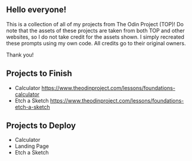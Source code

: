 ## Hello everyone!

This is a collection of all of my projects from The Odin Project (TOP)! 
Do note that the assets of these projects are taken from both TOP and other websites, so I do not take credit for the assets shown. 
I simply recreated these prompts using my own code. All credits go to their original owners.

Thank you!

## Projects to Finish
- Calculator
https://www.theodinproject.com/lessons/foundations-calculator
- Etch a Sketch
https://www.theodinproject.com/lessons/foundations-etch-a-sketch

## Projects to Deploy
- Calculator
- Landing Page
- Etch a Sketch

